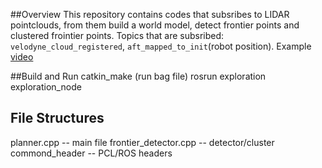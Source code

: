 ##Overview
This repository contains codes that subsribes to LIDAR pointclouds, from them build a world model, detect frontier points and clustered frointier points. Topics that are subsribed: `velodyne_cloud_registered`, `aft_mapped_to_init`(robot position). Example [video](https://www.youtube.com/watch?v=AmljFj6Loq0&fbclid=IwAR0LnJ0lbV-ZV7EVbq4Vx_MjzY3_magAM62Dfc9GdNHgn5H4PYt2AIs06ps)

##Build and Run
  catkin_make
  (run bag file)
  rosrun exploration exploration_node

## File Structures
  planner.cpp -- main file
    frontier_detector.cpp -- detector/cluster
       commond_header -- PCL/ROS headers


